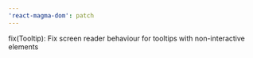 ```yaml
---
'react-magma-dom': patch
---
```


fix(Tooltip): Fix screen reader behaviour for tooltips with non-interactive elements
